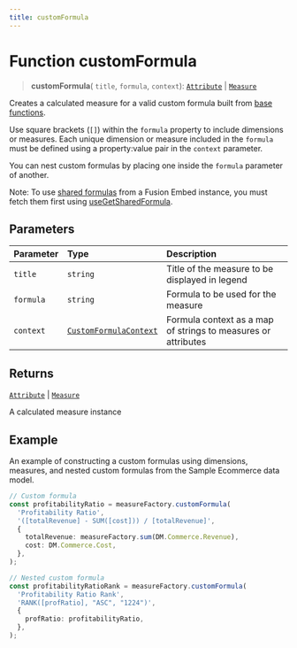```yaml
---
title: customFormula
---
```


# Function customFormula

> **customFormula**(
  `title`,
  `formula`,
  `context`): [`Attribute`](../../../interfaces/interface.Attribute.md) \| [`Measure`](../../../interfaces/interface.Measure.md)

Creates a calculated measure for a valid custom formula built from [base functions](https://docs.sisense.com/main/SisenseLinux/dashboard-functions-reference.htm).

Use square brackets (`[]`) within the `formula` property to include dimensions or measures.
Each unique dimension or measure included in the `formula` must be defined using a property:value pair in the `context` parameter.

You can nest custom formulas by placing one inside the `formula` parameter of another.

Note: To use [shared formulas](https://docs.sisense.com/main/SisenseLinux/shared-formulas.htm)
from a Fusion Embed instance, you must fetch them first using [useGetSharedFormula](../../../../sdk-ui/fusion-embed/function.useGetSharedFormula.md).

## Parameters

| Parameter | Type | Description |
| :------ | :------ | :------ |
| `title` | `string` | Title of the measure to be displayed in legend |
| `formula` | `string` | Formula to be used for the measure |
| `context` | [`CustomFormulaContext`](../../../interfaces/interface.CustomFormulaContext.md) | Formula context as a map of strings to measures or attributes |

## Returns

[`Attribute`](../../../interfaces/interface.Attribute.md) \| [`Measure`](../../../interfaces/interface.Measure.md)

A calculated measure instance

## Example

An example of constructing a custom formulas using dimensions, measures, and nested custom formulas
from the Sample Ecommerce data model.
```ts
// Custom formula
const profitabilityRatio = measureFactory.customFormula(
  'Profitability Ratio',
  '([totalRevenue] - SUM([cost])) / [totalRevenue]',
  {
    totalRevenue: measureFactory.sum(DM.Commerce.Revenue),
    cost: DM.Commerce.Cost,
  },
);

// Nested custom formula
const profitabilityRatioRank = measureFactory.customFormula(
  'Profitability Ratio Rank',
  'RANK([profRatio], "ASC", "1224")',
  {
    profRatio: profitabilityRatio,
  },
);
```
